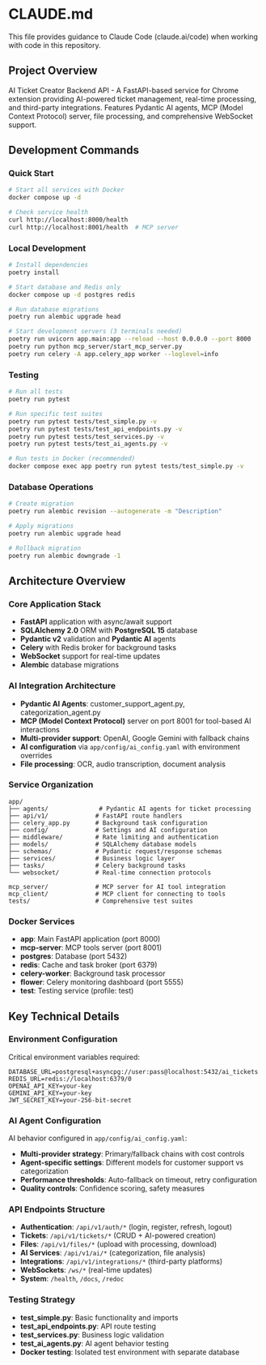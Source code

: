 # CLAUDE.md

This file provides guidance to Claude Code (claude.ai/code) when working with code in this repository.

## Project Overview

AI Ticket Creator Backend API - A FastAPI-based service for Chrome extension providing AI-powered ticket management, real-time processing, and third-party integrations. Features Pydantic AI agents, MCP (Model Context Protocol) server, file processing, and comprehensive WebSocket support.

## Development Commands

### Quick Start
```bash
# Start all services with Docker
docker compose up -d

# Check service health  
curl http://localhost:8000/health
curl http://localhost:8001/health  # MCP server
```

### Local Development
```bash
# Install dependencies
poetry install

# Start database and Redis only
docker compose up -d postgres redis

# Run database migrations
poetry run alembic upgrade head

# Start development servers (3 terminals needed)
poetry run uvicorn app.main:app --reload --host 0.0.0.0 --port 8000
poetry run python mcp_server/start_mcp_server.py  
poetry run celery -A app.celery_app worker --loglevel=info
```

### Testing
```bash
# Run all tests
poetry run pytest

# Run specific test suites
poetry run pytest tests/test_simple.py -v
poetry run pytest tests/test_api_endpoints.py -v
poetry run pytest tests/test_services.py -v
poetry run pytest tests/test_ai_agents.py -v

# Run tests in Docker (recommended)
docker compose exec app poetry run pytest tests/test_simple.py -v
```

### Database Operations
```bash
# Create migration
poetry run alembic revision --autogenerate -m "Description"

# Apply migrations
poetry run alembic upgrade head

# Rollback migration  
poetry run alembic downgrade -1
```

## Architecture Overview

### Core Application Stack
- **FastAPI** application with async/await support
- **SQLAlchemy 2.0** ORM with **PostgreSQL 15** database
- **Pydantic v2** validation and **Pydantic AI** agents
- **Celery** with Redis broker for background tasks
- **WebSocket** support for real-time updates
- **Alembic** database migrations

### AI Integration Architecture
- **Pydantic AI Agents**: customer_support_agent.py, categorization_agent.py
- **MCP (Model Context Protocol)** server on port 8001 for tool-based AI interactions
- **Multi-provider support**: OpenAI, Google Gemini with fallback chains
- **AI configuration** via `app/config/ai_config.yaml` with environment overrides
- **File processing**: OCR, audio transcription, document analysis

### Service Organization
```
app/
├── agents/              # Pydantic AI agents for ticket processing
├── api/v1/             # FastAPI route handlers 
├── celery_app.py       # Background task configuration
├── config/             # Settings and AI configuration
├── middleware/         # Rate limiting and authentication
├── models/             # SQLAlchemy database models
├── schemas/            # Pydantic request/response schemas
├── services/           # Business logic layer
├── tasks/              # Celery background tasks
└── websocket/          # Real-time connection protocols

mcp_server/             # MCP server for AI tool integration
mcp_client/             # MCP client for connecting to tools
tests/                  # Comprehensive test suites
```

### Docker Services
- **app**: Main FastAPI application (port 8000)
- **mcp-server**: MCP tools server (port 8001)  
- **postgres**: Database (port 5432)
- **redis**: Cache and task broker (port 6379)
- **celery-worker**: Background task processor
- **flower**: Celery monitoring dashboard (port 5555)
- **test**: Testing service (profile: test)

## Key Technical Details

### Environment Configuration
Critical environment variables required:
```env
DATABASE_URL=postgresql+asyncpg://user:pass@localhost:5432/ai_tickets
REDIS_URL=redis://localhost:6379/0
OPENAI_API_KEY=your-key
GEMINI_API_KEY=your-key
JWT_SECRET_KEY=your-256-bit-secret
```

### AI Agent Configuration
AI behavior configured in `app/config/ai_config.yaml`:
- **Multi-provider strategy**: Primary/fallback chains with cost controls
- **Agent-specific settings**: Different models for customer support vs categorization
- **Performance thresholds**: Auto-fallback on timeout, retry configuration
- **Quality controls**: Confidence scoring, safety measures

### API Endpoints Structure
- **Authentication**: `/api/v1/auth/*` (login, register, refresh, logout)
- **Tickets**: `/api/v1/tickets/*` (CRUD + AI-powered creation)
- **Files**: `/api/v1/files/*` (upload with processing, download)  
- **AI Services**: `/api/v1/ai/*` (categorization, file analysis)
- **Integrations**: `/api/v1/integrations/*` (third-party platforms)
- **WebSockets**: `/ws/*` (real-time updates)
- **System**: `/health`, `/docs`, `/redoc`

### Testing Strategy
- **test_simple.py**: Basic functionality and imports
- **test_api_endpoints.py**: API route testing
- **test_services.py**: Business logic validation  
- **test_ai_agents.py**: AI agent behavior testing
- **Docker testing**: Isolated test environment with separate database